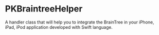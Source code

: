 # PKBraintreeHelper

A handler class that will help you to integrate the BrainTree in your iPhone, iPad, iPod application developed with Swift language.
